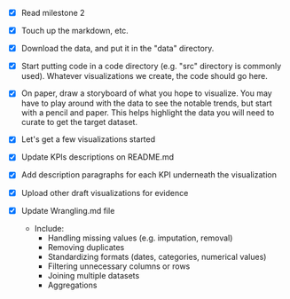 - [X] Read milestone 2
- [X] Touch up the markdown, etc.
- [X] Download the data, and put it in the "data" directory.
- [X] Start putting code in a code directory (e.g. "src" directory is commonly used). Whatever visualizations we create, the code should go here.
- [X] On paper, draw a storyboard of what you hope to visualize.  You may have to play around with the data to see the notable trends, but start with a pencil and paper.  This helps highlight the data you will need to curate to get the target dataset.
- [X] Let's get a few visualizations started

- [X] Update KPIs descriptions on README.md
- [X] Add description paragraphs for each KPI underneath the visualization
- [X] Upload other draft visualizations for evidence
- [X] Update Wrangling.md file
    - Include:
        - Handling missing values (e.g. imputation, removal)
        - Removing duplicates
        - Standardizing formats (dates, categories, numerical values)
        - Filtering unnecessary columns or rows
        - Joining multiple datasets
        - Aggregations
